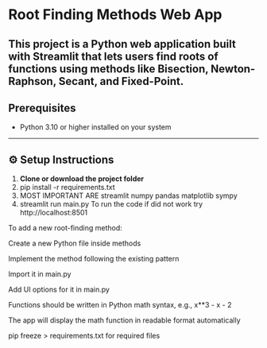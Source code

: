 # Root Finding Methods Web App

This project is a Python web application built with **Streamlit** that lets users find roots of functions using methods like Bisection, Newton-Raphson, Secant, and Fixed-Point.
---
##  Prerequisites

- Python 3.10 or higher installed on your system
---

## ⚙️ Setup Instructions

1. **Clone or download the project folder**
2. pip install -r requirements.txt
3. MOST IMPORTANT ARE
streamlit
numpy
pandas
matplotlib
sympy
4. streamlit run main.py
To run the code
if did not work try 
 http://localhost:8501


To add a new root-finding method:

Create a new Python file inside methods

Implement the method following the existing pattern

Import it in main.py

Add UI options for it in main.py

Functions should be written in Python math syntax, e.g., x**3 - x - 2

The app will display the math function in readable format automatically

pip freeze > requirements.txt
for required files
